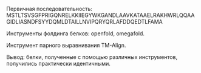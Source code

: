 Первичная последовательность: MSTLTSVSGFPRIGQNRELKKIIEGYWKGANDLAAVKATAAELRAKHWRLQQAAGIDLIASNDFSYYDQMLDTAILLNVIPQRYQRLAFDDQEDTLFAMA

Инструменты фолдинга белков: openfold, omegafold.

Инструмент парного выравнивания TM-Align.

Вывод: белки, полученные с помощью различных инструментов, получились практически идентичными.

